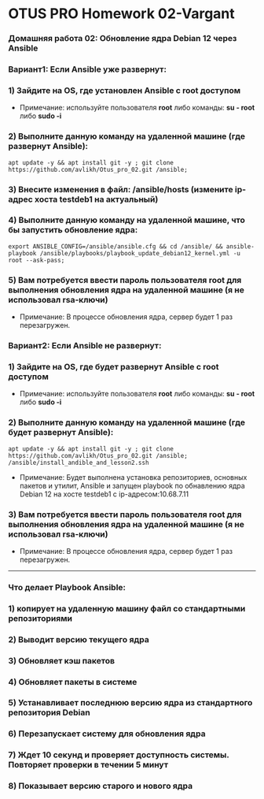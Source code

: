 # OTUS PRO Homework 02-Vargant

### Домашняя работа 02: Обновление ядра Debian 12 через Ansible

### Вариант1: Если Ansible уже развернут:

### 1) Зайдите на OS, где установлен Ansible с root доступом
   - Примечание: используйте пользователя **root** либо команды: **su - root** либо **sudo -i**

### 2) Выполните данную команду на удаленной машине (где развернут Ansible):
```
apt update -y && apt install git -y ; git clone https://github.com/avlikh/Otus_pro_02.git /ansible;
```
### 3) Внесите изменения в файл: /ansible/hosts (измените ip-адрес хоста testdeb1 на актуальный)

### 4) Выполните данную команду на удаленной машине, что бы запустить обновление ядра:
```
export ANSIBLE_CONFIG=/ansible/ansible.cfg && cd /ansible/ && ansible-playbook /ansible/playbooks/playbook_update_debian12_kernel.yml -u root --ask-pass;
```
### 5) Вам потребуется ввести пароль пользователя root для выполнения обновления ядра на удаленной машине (я не использовал rsa-ключи) 
   - Примечание: В процессе обновления ядра, сервер будет 1 раз перезагружен.

### Вариант2: Если Ansible не развернут:

### 1) Зайдите на OS, где будет развернут Ansible с root доступом
   - Примечание: используйте пользователя **root** либо команды: **su - root** либо **sudo -i**
### 2) Выполните данную команду на удаленной машине (где будет развернут Ansible):
```
apt update -y && apt install git -y ; git clone https://github.com/avlikh/Otus_pro_02.git /ansible; /ansible/install_andible_and_lesson2.ssh
```
   - Примечание: Будет выполнена установка репозиториев, основных пакетов и утилит, Ansible и запущен playbook по обнавлению ядра Debian 12 на хосте testdeb1 с ip-адресом:10.68.7.11

### 3) Вам потребуется ввести пароль пользователя root для выполнения обновления ядра на удаленной машине (я не использовал rsa-ключи)
   - Примечание: В процессе обновления ядра, сервер будет 1 раз перезагружен.
-------------------------------------------------------------------------------------------------------------------------------------------- 
### Что делает Playbook Ansible:

### 1) копирует на удаленную машину файл со стандартными репозиториями
### 2) Выводит версию текущего ядра
### 3) Обновляет кэш пакетов
### 4) Обновляет пакеты в системе
### 5) Устанавливает последнюю версию ядра из стандартного репозитория Debian
### 6) Перезапускает систему для обновления ядра
### 7) Ждет 10 секунд и проверяет доступность системы. Повторяет проверки в течении 5 минут
### 8) Показывает версию старого и нового ядра



